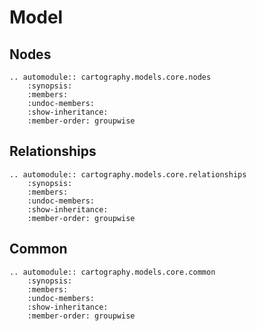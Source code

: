 # Model

## Nodes

```{eval-rst}
.. automodule:: cartography.models.core.nodes
    :synopsis:
    :members:
    :undoc-members:
    :show-inheritance:
    :member-order: groupwise
```

## Relationships
```{eval-rst}
.. automodule:: cartography.models.core.relationships
    :synopsis:
    :members:
    :undoc-members:
    :show-inheritance:
    :member-order: groupwise
```

## Common
```{eval-rst}
.. automodule:: cartography.models.core.common
    :synopsis:
    :members:
    :undoc-members:
    :show-inheritance:
    :member-order: groupwise
```